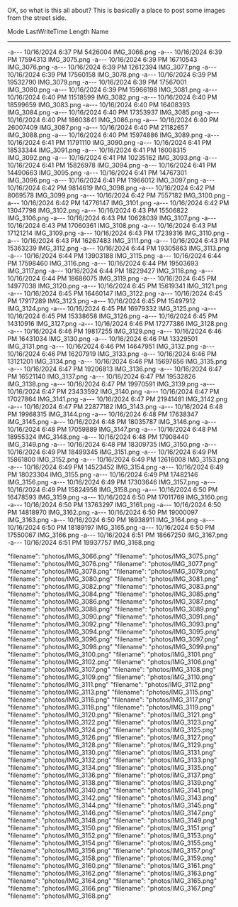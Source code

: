 OK, so what is this all about? This is basically a place to post some images from the street side. 

Mode                 LastWriteTime         Length Name
----                 -------------         ------ ----
-a---          10/16/2024  6:37 PM        5426004 IMG_3066.png
-a---          10/16/2024  6:39 PM       17594313 IMG_3075.png
-a---          10/16/2024  6:39 PM       16710543 IMG_3076.png
-a---          10/16/2024  6:39 PM       12612394 IMG_3077.png
-a---          10/16/2024  6:39 PM       17560158 IMG_3078.png
-a---          10/16/2024  6:39 PM       19532790 IMG_3079.png
-a---          10/16/2024  6:39 PM       17567001 IMG_3080.png
-a---          10/16/2024  6:39 PM       15966198 IMG_3081.png
-a---          10/16/2024  6:40 PM       11518599 IMG_3082.png
-a---          10/16/2024  6:40 PM       18599659 IMG_3083.png
-a---          10/16/2024  6:40 PM       16408393 IMG_3084.png
-a---          10/16/2024  6:40 PM       17353937 IMG_3085.png
-a---          10/16/2024  6:40 PM       18603841 IMG_3086.png
-a---          10/16/2024  6:40 PM       26007409 IMG_3087.png
-a---          10/16/2024  6:40 PM       21182657 IMG_3088.png
-a---          10/16/2024  6:40 PM       15974886 IMG_3089.png
-a---          10/16/2024  6:41 PM       11791110 IMG_3090.png
-a---          10/16/2024  6:41 PM       18533344 IMG_3091.png
-a---          10/16/2024  6:41 PM       16008315 IMG_3092.png
-a---          10/16/2024  6:41 PM       10235162 IMG_3093.png
-a---          10/16/2024  6:41 PM       15826978 IMG_3094.png
-a---          10/16/2024  6:41 PM       14490663 IMG_3095.png
-a---          10/16/2024  6:41 PM       14767301 IMG_3096.png
-a---          10/16/2024  6:41 PM       11966012 IMG_3097.png
-a---          10/16/2024  6:42 PM        9814619 IMG_3098.png
-a---          10/16/2024  6:42 PM        8069578 IMG_3099.png
-a---          10/16/2024  6:42 PM        7557182 IMG_3100.png
-a---          10/16/2024  6:42 PM       14776147 IMG_3101.png
-a---          10/16/2024  6:42 PM       13047798 IMG_3102.png
-a---          10/16/2024  6:43 PM       15506822 IMG_3106.png
-a---          10/16/2024  6:43 PM       10628039 IMG_3107.png
-a---          10/16/2024  6:43 PM       17060361 IMG_3108.png
-a---          10/16/2024  6:43 PM       17121214 IMG_3109.png
-a---          10/16/2024  6:43 PM       17239316 IMG_3110.png
-a---          10/16/2024  6:43 PM       16267483 IMG_3111.png
-a---          10/16/2024  6:43 PM       15363239 IMG_3112.png
-a---          10/16/2024  6:44 PM       19305863 IMG_3113.png
-a---          10/16/2024  6:44 PM       13903188 IMG_3115.png
-a---          10/16/2024  6:44 PM       17598460 IMG_3116.png
-a---          10/16/2024  6:44 PM       19503693 IMG_3117.png
-a---          10/16/2024  6:44 PM       18229427 IMG_3118.png
-a---          10/16/2024  6:44 PM       18686075 IMG_3119.png
-a---          10/16/2024  6:45 PM       14977038 IMG_3120.png
-a---          10/16/2024  6:45 PM       15619341 IMG_3121.png
-a---          10/16/2024  6:45 PM       16460147 IMG_3122.png
-a---          10/16/2024  6:45 PM       17917289 IMG_3123.png
-a---          10/16/2024  6:45 PM       15497912 IMG_3124.png
-a---          10/16/2024  6:45 PM       16979332 IMG_3125.png
-a---          10/16/2024  6:45 PM       15338658 IMG_3126.png
-a---          10/16/2024  6:45 PM       14310916 IMG_3127.png
-a---          10/16/2024  6:46 PM       17277386 IMG_3128.png
-a---          10/16/2024  6:46 PM       19817255 IMG_3129.png
-a---          10/16/2024  6:46 PM       16431034 IMG_3130.png
-a---          10/16/2024  6:46 PM       13329501 IMG_3131.png
-a---          10/16/2024  6:46 PM       14647951 IMG_3132.png
-a---          10/16/2024  6:46 PM       16207919 IMG_3133.png
-a---          10/16/2024  6:46 PM       13121201 IMG_3134.png
-a---          10/16/2024  6:46 PM       15697656 IMG_3135.png
-a---          10/16/2024  6:47 PM       19206813 IMG_3136.png
-a---          10/16/2024  6:47 PM       16521140 IMG_3137.png
-a---          10/16/2024  6:47 PM       19532826 IMG_3138.png
-a---          10/16/2024  6:47 PM       19970591 IMG_3139.png
-a---          10/16/2024  6:47 PM       23433592 IMG_3140.png
-a---          10/16/2024  6:47 PM       17027864 IMG_3141.png
-a---          10/16/2024  6:47 PM       21941481 IMG_3142.png
-a---          10/16/2024  6:47 PM       22877182 IMG_3143.png
-a---          10/16/2024  6:48 PM       19968315 IMG_3144.png
-a---          10/16/2024  6:48 PM       17638347 IMG_3145.png
-a---          10/16/2024  6:48 PM       18035787 IMG_3146.png
-a---          10/16/2024  6:48 PM       17059889 IMG_3147.png
-a---          10/16/2024  6:48 PM       18955324 IMG_3148.png
-a---          10/16/2024  6:48 PM       17908440 IMG_3149.png
-a---          10/16/2024  6:48 PM       18309735 IMG_3150.png
-a---          10/16/2024  6:49 PM       18499345 IMG_3151.png
-a---          10/16/2024  6:49 PM       15861800 IMG_3152.png
-a---          10/16/2024  6:49 PM       12616008 IMG_3153.png
-a---          10/16/2024  6:49 PM       14523452 IMG_3154.png
-a---          10/16/2024  6:49 PM       18023304 IMG_3155.png
-a---          10/16/2024  6:49 PM       17482146 IMG_3156.png
-a---          10/16/2024  6:49 PM       17303646 IMG_3157.png
-a---          10/16/2024  6:49 PM       15824958 IMG_3158.png
-a---          10/16/2024  6:50 PM       16478593 IMG_3159.png
-a---          10/16/2024  6:50 PM       17011769 IMG_3160.png
-a---          10/16/2024  6:50 PM       13763297 IMG_3161.png
-a---          10/16/2024  6:50 PM       14818970 IMG_3162.png
-a---          10/16/2024  6:50 PM       19000097 IMG_3163.png
-a---          10/16/2024  6:50 PM       16938911 IMG_3164.png
-a---          10/16/2024  6:50 PM       18189197 IMG_3165.png
-a---          10/16/2024  6:50 PM       17550067 IMG_3166.png
-a---          10/16/2024  6:51 PM       18667250 IMG_3167.png
-a---          10/16/2024  6:51 PM       19937757 IMG_3168.png


"filename": "photos/IMG_3066.png"
"filename": "photos/IMG_3075.png"
"filename": "photos/IMG_3076.png"
"filename": "photos/IMG_3077.png"
"filename": "photos/IMG_3078.png"
"filename": "photos/IMG_3079.png"
"filename": "photos/IMG_3080.png"
"filename": "photos/IMG_3081.png"
"filename": "photos/IMG_3082.png"
"filename": "photos/IMG_3083.png"
"filename": "photos/IMG_3084.png"
"filename": "photos/IMG_3085.png"
"filename": "photos/IMG_3086.png"
"filename": "photos/IMG_3087.png"
"filename": "photos/IMG_3088.png"
"filename": "photos/IMG_3089.png"
"filename": "photos/IMG_3090.png"
"filename": "photos/IMG_3091.png"
"filename": "photos/IMG_3092.png"
"filename": "photos/IMG_3093.png"
"filename": "photos/IMG_3094.png"
"filename": "photos/IMG_3095.png"
"filename": "photos/IMG_3096.png"
"filename": "photos/IMG_3097.png"
"filename": "photos/IMG_3098.png"
"filename": "photos/IMG_3099.png"
"filename": "photos/IMG_3100.png"
"filename": "photos/IMG_3101.png"
"filename": "photos/IMG_3102.png"
"filename": "photos/IMG_3106.png"
"filename": "photos/IMG_3107.png"
"filename": "photos/IMG_3108.png"
"filename": "photos/IMG_3109.png"
"filename": "photos/IMG_3110.png"
"filename": "photos/IMG_3111.png"
"filename": "photos/IMG_3112.png"
"filename": "photos/IMG_3113.png"
"filename": "photos/IMG_3115.png"
"filename": "photos/IMG_3116.png"
"filename": "photos/IMG_3117.png"
"filename": "photos/IMG_3118.png"
"filename": "photos/IMG_3119.png"
"filename": "photos/IMG_3120.png"
"filename": "photos/IMG_3121.png"
"filename": "photos/IMG_3122.png"
"filename": "photos/IMG_3123.png"
"filename": "photos/IMG_3124.png"
"filename": "photos/IMG_3125.png"
"filename": "photos/IMG_3126.png"
"filename": "photos/IMG_3127.png"
"filename": "photos/IMG_3128.png"
"filename": "photos/IMG_3129.png"
"filename": "photos/IMG_3130.png"
"filename": "photos/IMG_3131.png"
"filename": "photos/IMG_3132.png"
"filename": "photos/IMG_3133.png"
"filename": "photos/IMG_3134.png"
"filename": "photos/IMG_3135.png"
"filename": "photos/IMG_3136.png"
"filename": "photos/IMG_3137.png"
"filename": "photos/IMG_3138.png"
"filename": "photos/IMG_3139.png"
"filename": "photos/IMG_3140.png"
"filename": "photos/IMG_3141.png"
"filename": "photos/IMG_3142.png"
"filename": "photos/IMG_3143.png"
"filename": "photos/IMG_3144.png"
"filename": "photos/IMG_3145.png"
"filename": "photos/IMG_3146.png"
"filename": "photos/IMG_3147.png"
"filename": "photos/IMG_3148.png"
"filename": "photos/IMG_3149.png"
"filename": "photos/IMG_3150.png"
"filename": "photos/IMG_3151.png"
"filename": "photos/IMG_3152.png"
"filename": "photos/IMG_3153.png"
"filename": "photos/IMG_3154.png"
"filename": "photos/IMG_3155.png"
"filename": "photos/IMG_3156.png"
"filename": "photos/IMG_3157.png"
"filename": "photos/IMG_3158.png"
"filename": "photos/IMG_3159.png"
"filename": "photos/IMG_3160.png"
"filename": "photos/IMG_3161.png"
"filename": "photos/IMG_3162.png"
"filename": "photos/IMG_3163.png"
"filename": "photos/IMG_3164.png"
"filename": "photos/IMG_3165.png"
"filename": "photos/IMG_3166.png"
"filename": "photos/IMG_3167.png"
"filename": "photos/IMG_3168.png"